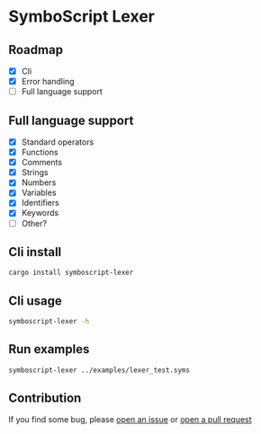 # SymboScript Lexer

## Roadmap

- [x] Cli
- [x] Error handling
- [ ] Full language support

## Full language support

- [x] Standard operators
- [x] Functions
- [x] Comments
- [x] Strings
- [x] Numbers
- [x] Variables
- [x] Identifiers
- [x] Keywords
- [ ] Other?

## Cli install

```sh
cargo install symboscript-lexer
```

## Cli usage

```sh
symboscript-lexer -h
```

## Run examples

```sh
symboscript-lexer ../examples/lexer_test.syms
```

## Contribution

If you find some bug, please [open an issue](https://github.com/artegoser/symboscript/issues/new)
or [open a pull request](https://github.com/artegoser/symboscript/pulls)
